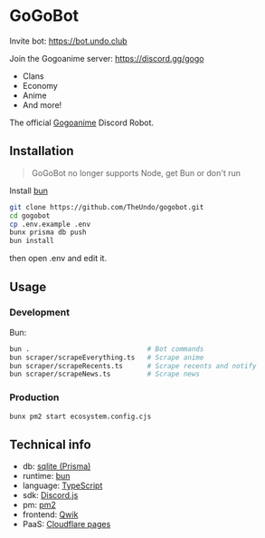 # GoGoBot

Invite bot: https://bot.undo.club

Join the Gogoanime server: https://discord.gg/gogo

- Clans
- Economy
- Anime
- And more!

The official [Gogoanime](https://anitaku.so) Discord Robot.

## Installation

> GoGoBot no longer supports Node, get Bun or don't run

Install [bun](https://bun.sh)

```sh
git clone https://github.com/TheUndo/gogobot.git
cd gogobot
cp .env.example .env
bunx prisma db push
bun install
```

then open .env and edit it.

## Usage

### Development

Bun:

```sh
bun .                             # Bot commands
bun scraper/scrapeEverything.ts   # Scrape anime
bun scraper/scrapeRecents.ts      # Scrape recents and notify
bun scraper/scrapeNews.ts         # Scrape news
```

### Production

```sh
bunx pm2 start ecosystem.config.cjs
```

## Technical info

- db: [sqlite (Prisma)](https://www.prisma.io/)
- runtime: [bun](https://bun.sh)
- language: [TypeScript](https://www.typescriptlang.org/)
- sdk: [Discord.js](https://discord.js.org)
- pm: [pm2](https://pm2.io/)
- frontend: [Qwik](https://qwik.dev)
- PaaS: [Cloudflare pages](https://pages.dev)
